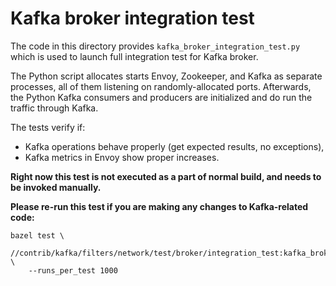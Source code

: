 Kafka broker integration test
=============================

The code in this directory provides `kafka_broker_integration_test.py`
which is used to launch full integration test for Kafka broker.

The Python script allocates starts Envoy, Zookeeper, and Kafka as separate
processes, all of them listening on randomly-allocated ports.
Afterwards, the Python Kafka consumers and producers are initialized and
do run the traffic through Kafka.

The tests verify if:
- Kafka operations behave properly (get expected results, no exceptions),
- Kafka metrics in Envoy show proper increases.

**Right now this test is not executed as a part of normal build, and needs to be invoked manually.**

**Please re-run this test if you are making any changes to Kafka-related code:**

```
bazel test \
	//contrib/kafka/filters/network/test/broker/integration_test:kafka_broker_integration_test \
	--runs_per_test 1000
```
